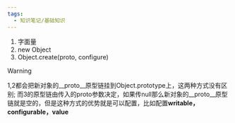 ```yaml
---
tags:
  - 知识笔记/基础知识
---
```

1. 字面量
2. new Object
3. Object.create(proto, configure)

>[!Warning] 
>1,2都会把新对象的__proto__原型链挂到Object.prototype上，这两种方式没有区别; 而3的原型链由传入的proto参数决定，如果传null那么新对象的__proto__原型链就是空的，但是这种方式的优势就是可以配置，比如配置**writable，configurable，value**

